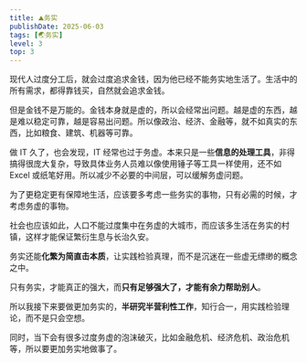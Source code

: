 ```yaml
---
title: ⛰️务实
publishDate: 2025-06-03
tags: [🌏务实]
level: 3
top: 3
---
```


现代人过度分工后，就会过度追求金钱，因为他已经不能务实地生活了。生活中的所有需求，都得靠钱买，自然就会追求金钱。

但是金钱不是万能的。金钱本身就是虚的，所以会经常出问题。越是虚的东西，越是难以稳定可靠，越是容易出问题。所以像政治、经济、金融等，就不如真实的东西，比如粮食、建筑、机器等可靠。

做 IT 久了，也会发现，IT 经常也过于务虚。本来只是一些**信息的处理工具**，非得搞得很庞大复杂，导致具体业务人员难以像使用锤子等工具一样使用，还不如 Excel 或纸笔好用。所以减少不必要的中间层，可以缓解务虚问题。

为了更稳定更有保障地生活，应该要多考虑一些务实的事物，只有必需的时候，才考虑务虚的事物。

社会也应该如此，人口不能过度集中在务虚的大城市，而应该多生活在务实的村镇，这样才能保证繁衍生息与长治久安。

务实还能**化繁为简直击本质**，让实践检验真理，而不是沉迷在一些虚无缥缈的概念之中。

只有务实，才能真正的强大，而**只有足够强大了，才能有余力帮助别人**。

所以我接下来要做更加务实的，**半研究半营利性工作**，知行合一，用实践检验理论，而不是只会空想。

同时，当下会有很多过度务虚的泡沫破灭，比如金融危机、经济危机、政治危机等，所以要更加务实地做事了。
